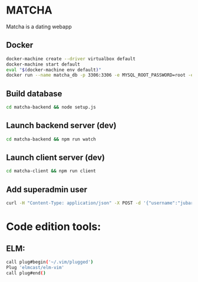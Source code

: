 # MATCHA

Matcha is a dating webapp

## Docker
```sh
docker-machine create --driver virtualbox default
docker-machine start default
eval "$(docker-machine env default)"
docker run --name matcha_db -p 3306:3306 -e MYSQL_ROOT_PASSWORD=root -e MYSQL_USER=jubarbie -e MYSQL_PASSWORD=root -d mysql/mysql-server:8.0
```

## Build database
```sh
cd matcha-backend && node setup.js
```

## Launch backend server (dev)
```sh
cd matcha-backend && npm run watch
```

## Launch client server (dev)
```sh
cd matcha-client && npm run client
```

## Add superadmin user
```sh
curl -H "Content-Type: application/json" -X POST -d '{"username":"jubarbie","password":"jules123","email":"jubarbie@student.42.fr","lname":"Barbier","fname":"Jules","gender":"M","int_in":"M"}' http://localhost:3001/api/users/new/
```


# Code edition tools:

## ELM:
```sh
call plug#begin('~/.vim/plugged')
Plug 'elmcast/elm-vim'
call plug#end()
```
